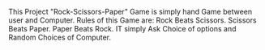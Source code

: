 This Project "Rock-Scissors-Paper" Game is simply hand Game between user and Computer.
Rules of this Game are:
Rock Beats Scissors.
Scissors Beats Paper.
Paper Beats Rock.
IT simply Ask Choice of options and Random Choices of Computer.
